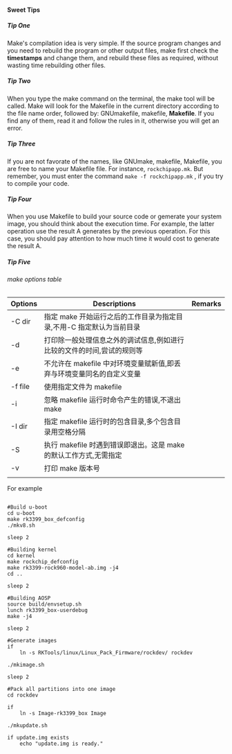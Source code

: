 #### Sweet Tips

##### Tip One
Make's compilation idea is very simple. If the source program changes and you need to rebuild the program or other output files, make first check the __timestamps__ and change them, and rebuild these files as required, without wasting time rebuilding other files.

##### Tip Two
When you type the make command on the terminal, the make tool will be called. Make will look for the Makefile in the current directory according to the file name order, followed by: GNUmakefile, makefile, __Makefile__. If you find any of them, read it and follow the rules in it, otherwise you will get an error.

##### Tip Three
If you are not favorate of the names, like GNUmake, makefile, Makefile, you are free to name your Makefile file. For instance, `rockchipapp.mk`. But remember, you must enter the command `make -f rockchipapp.mk` , if you try to compile your code.

##### Tip Four
When you use Makefile to build your source code or gemerate your system image, you should think about the execution time. For example, the latter operation use the result A generates by the previous operation. For this case, you should pay attention to how much time it would cost to generate the result A.

##### Tip Five

###### make options table

| Options | Descriptions                                                 | Remarks |
| ------- | ------------------------------------------------------------ | ------- |
| -C dir  | 指定 make 开始运行之后的工作目录为指定目录,不用-C 指定默认为当前目录 |         |
| -d      | 打印除一般处理信息之外的调试信息,例如进行比较的文件的时间,尝试的规则等 |         |
| -e      | 不允许在 makefile 中对环境变量赋新值,即丢弃与环境变量同名的自定义变量 |         |
| -f file | 使用指定文件为 makefile                                      |         |
| -i      | 忽略 makefile 运行时命令产生的错误,不退出 make               |         |
| -I dir  | 指定 makefile 运行时的包含目录,多个包含目录用空格分隔        |         |
| -S      | 执行 makefile 时遇到错误即退出。这是 make 的默认工作方式,无需指定 |         |
| -v      | 打印 make 版本号                                             |         |
|         |                                                              |         |





For example

```

#Build u-boot
cd u-boot
make rk3399_box_defconfig
./mkv8.sh

sleep 2

#Building kernel
cd kernel
make rockchip_defconfig
make rk3399-rock960-model-ab.img -j4
cd ..

sleep 2

#Building AOSP
source build/envsetup.sh
lunch rk3399_box-userdebug
make -j4

sleep 2

#Generate images
if
	ln -s RKTools/linux/Linux_Pack_Firmware/rockdev/ rockdev

./mkimage.sh

sleep 2

#Pack all partitions into one image
cd rockdev

if
	ln -s Image-rk3399_box Image

./mkupdate.sh

if update.img exists
	echo "update.img is ready."


```


